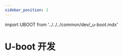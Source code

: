 ```yaml
---
sidebar_position: 2
---
```


import UBOOT from '../../../common/dev/\_u-boot.mdx'

# U-boot 开发

<UBOOT model="Radxa ROCK 2A" profile="rknext" product="rock-2a"/>
